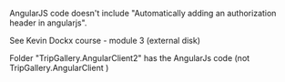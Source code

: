 AngularJS code doesn't include "Automatically adding an authorization header in angularjs".

See Kevin Dockx course - module 3
(external disk)




Folder "TripGallery.AngularClient2" has the AngularJs code (not TripGallery.AngularClient )
